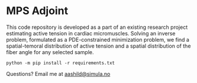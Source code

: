 # MPS Adjoint

This code repository is developed as a part of an existing research project estimating active tension in cardiac micromuscles. Solving an inverse problem, formulated as a PDE-constrained minimization problem, we find a spatial-temoral distribution of active tension and a spatial distribution of the fiber angle for any selected sample.

```
python -m pip install -r requirements.txt
```

Questions? Email me at aashild@simula.no
